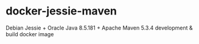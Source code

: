 # docker-jessie-maven
Debian Jessie + Oracle Java 8.5.181 + Apache Maven 5.3.4 development &amp; build docker image
